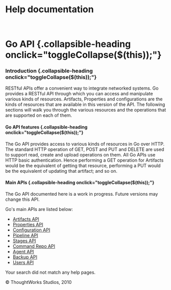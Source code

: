 Help documentation
==================

 

Go API {.collapsible-heading onclick="toggleCollapse($(this));"}
======

### Introduction {.collapsible-heading onclick="toggleCollapse($(this));"}

RESTful APIs offer a convenient way to integrate networked systems. Go
provides a RESTful API through which you can access and manipulate
various kinds of resources. Artifacts, Properties and configurations are
the kinds of resources that are available in this version of the API.
The following sections will walk you through the various resources and
the operations that are supported on each of them.

#### Go API features {.collapsible-heading onclick="toggleCollapse($(this));"}

The Go API provides access to various kinds of resources in Go over
HTTP. The standard HTTP operation of GET, POST and PUT and DELETE are
used to support read, create and upload operations on them. All Go APIs
use HTTP basic authentication. Hence performing a GET operation for
Artifacts would be the equivalent of getting that resource, performing a
PUT would be the equivalent of updating that artifact; and so on.

#### Main APIs {.collapsible-heading onclick="toggleCollapse($(this));"}

The Go API documented here is a work in progress. Future versions may
change this API.

Go's main APIs are listed below:

-   [Artifacts API](Artifacts_API.html)
-   [Properties API](../advanced_usage/Properties_API.html)
-   [Configuration API](Configuration_API.html)
-   [Pipeline API](Pipeline_API.html)
-   [Stages API](Stages_API.html)
-   [Command Repo API](command_repo_api.html)
-   [Agent API](Agent_API.html)
-   [Backup API](Backup_API.html)
-   [Users API](users_api.html)

Your search did not match any help pages.



© ThoughtWorks Studios, 2010

